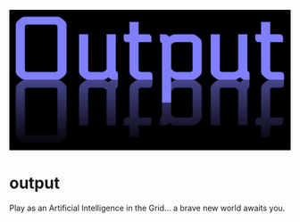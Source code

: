 ![logo](https://github.com/into-the-grid/output/raw/main/logo-1280.jpg)

# output
Play as an Artificial Intelligence in the Grid... a brave new world awaits you.
